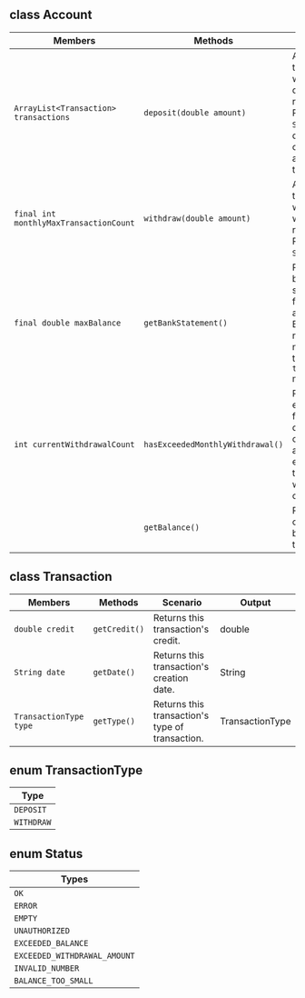 ## class Account

| Members                                | Methods                          | Scenario                                                                                                | Output        |
|----------------------------------------|----------------------------------|---------------------------------------------------------------------------------------------------------|---------------|
| `ArrayList<Transaction> transactions`  | `deposit(double amount)`         | Adds a transaction with a deposit request. Returns a `Status` type, depending on what action was taken. | Status        |
| `final int monthlyMaxTransactionCount` | `withdraw(double amount)`        | Adds a transaction with a withdraw request. Returns a `Status` type.                                    | Status        |
| `final double maxBalance`              | `getBankStatement()`             | Returns the bank statement for this account. Basically returns a new copy of the `transactions` member. | Transaction[] |
| `int currentWithdrawalCount`           | `hasExceededMonthlyWithdrawal()` | Returns either true or false depending on if the account has exceeded the monthly withdrawal count.     | boolean       |
|                                        | `getBalance()`                   | Returns the current balance of the account.                                                             | double        |

## class Transaction

| Members                | Methods       | Scenario                                        | Output          |
|------------------------|---------------|-------------------------------------------------|-----------------|
| `double credit`        | `getCredit()` | Returns this transaction's credit.              | double          |
| `String date`          | `getDate()`   | Returns this transaction's creation date.       | String          |
| `TransactionType type` | `getType()`   | Returns this transaction's type of transaction. | TransactionType |

## enum TransactionType

| Type       |
|------------|
| `DEPOSIT`  |
| `WITHDRAW` |

## enum Status

| Types                        |
|------------------------------|
| `OK`                         |
| `ERROR`                      |
| `EMPTY`                      |
| `UNAUTHORIZED`               |
| `EXCEEDED_BALANCE`           |
| `EXCEEDED_WITHDRAWAL_AMOUNT` |
| `INVALID_NUMBER`             |
| `BALANCE_TOO_SMALL`          |